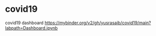 # covid19
covid19 dashboard
https://mybinder.org/v2/gh/yusrasaib/covid19/main?labpath=Dashboard.ipynb

